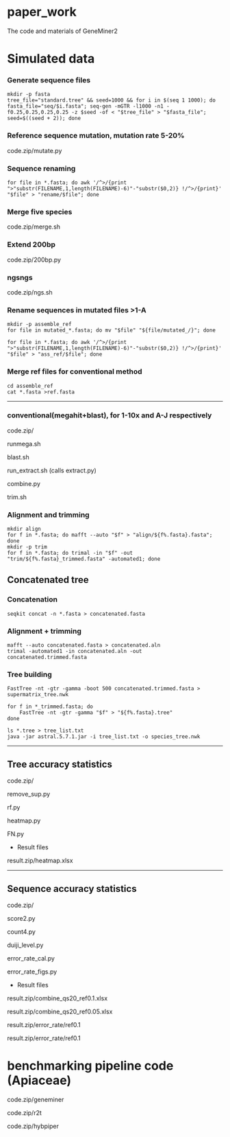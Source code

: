 # paper_work
The code and materials of GeneMiner2

# Simulated data
### Generate sequence files
```
mkdir -p fasta
tree_file="standard.tree" && seed=1000 && for i in $(seq 1 1000); do fasta_file="seq/$i.fasta"; seq-gen -mGTR -l1000 -n1 -f0.25,0.25,0.25,0.25 -z $seed -of < "$tree_file" > "$fasta_file"; seed=$((seed + 2)); done
```

### Reference sequence mutation, mutation rate 5-20%
code.zip/mutate.py


### Sequence renaming
```
for file in *.fasta; do awk '/^>/{print ">"substr(FILENAME,1,length(FILENAME)-6)"-"substr($0,2)} !/^>/{print}' "$file" > "rename/$file"; done
```

### Merge five species
code.zip/merge.sh


### Extend 200bp
code.zip/200bp.py

### ngsngs
code.zip/ngs.sh

### Rename sequences in mutated files >1-A
```
mkdir -p assemble_ref
for file in mutated_*.fasta; do mv "$file" "${file/mutated_/}"; done

for file in *.fasta; do awk '/^>/{print ">"substr(FILENAME,1,length(FILENAME)-6)"-"substr($0,2)} !/^>/{print}' "$file" > "ass_ref/$file"; done
```

### Merge ref files for conventional method
```
cd assemble_ref
cat *.fasta >ref.fasta
```

---

### conventional(megahit+blast), for 1-10x and A-J respectively

code.zip/

runmega.sh

blast.sh

run_extract.sh (calls extract.py)

combine.py

trim.sh

### Alignment and trimming
```
mkdir align
for f in *.fasta; do mafft --auto "$f" > "align/${f%.fasta}.fasta"; done
mkdir -p trim
for f in *.fasta; do trimal -in "$f" -out "trim/${f%.fasta}_trimmed.fasta" -automated1; done
```

## Concatenated tree
### Concatenation
```
seqkit concat -n *.fasta > concatenated.fasta
```

### Alignment + trimming
```
mafft --auto concatenated.fasta > concatenated.aln
trimal -automated1 -in concatenated.aln -out concatenated.trimmed.fasta
```

### Tree building
```
FastTree -nt -gtr -gamma -boot 500 concatenated.trimmed.fasta > supermatrix_tree.nwk

for f in *_trimmed.fasta; do
    FastTree -nt -gtr -gamma "$f" > "${f%.fasta}.tree"
done

ls *.tree > tree_list.txt
java -jar astral.5.7.1.jar -i tree_list.txt -o species_tree.nwk
```

---
## Tree accuracy statistics

code.zip/

remove_sup.py

rf.py

heatmap.py

FN.py

- Result files

result.zip/heatmap.xlsx

---
## Sequence accuracy statistics

code.zip/

score2.py

count4.py

duiji_level.py

error_rate_cal.py

error_rate_figs.py

- Result files

result.zip/combine_qs20_ref0.1.xlsx

result.zip/combine_qs20_ref0.05.xlsx

result.zip/error_rate/ref0.1

result.zip/error_rate/ref0.1

# benchmarking pipeline code (Apiaceae)

code.zip/geneminer

code.zip/r2t

code.zip/hybpiper
